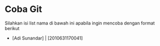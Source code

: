 # Coba Git
Silahkan isi list nama di bawah ini apabila ingin mencoba dengan format berikut

- [Adi Sunandar] | [2010631170041]
